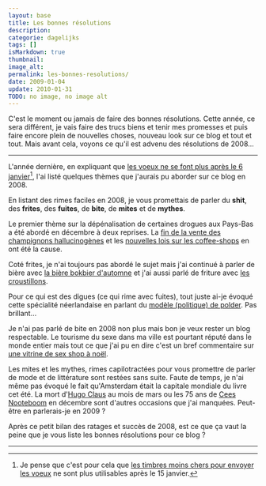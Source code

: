 ```yaml
---
layout: base
title: Les bonnes résolutions
description: 
categorie: dagelijks
tags: []
isMarkdown: true
thumbnail: 
image_alt: 
permalink: les-bonnes-resolutions/
date: 2009-01-04
update: 2010-01-31
TODO: no image, no image alt
---
```




C'est le moment ou jamais de faire des bonnes résolutions. Cette année, ce sera différent, je vais faire des trucs biens et tenir mes promesses et puis faire encore plein de nouvelles choses, nouveau look sur ce blog et tout et tout. Mais avant cela, voyons ce qu'il est advenu des résolutions de 2008...

----

L'année dernière, en expliquant que [les voeux ne se font plus après le 6 janvier](/pour-les-voeux-c-est-fini)[^1], l'ai listé quelques thèmes que j'aurais pu aborder sur ce blog en 2008.

En listant des rimes faciles en 2008, je vous promettais de parler du **shit**, des **frites**, des **fuites**, de **bite**, de **mites** et de **mythes**. 

Le premier thème sur la dépénalisation de certaines drogues aux Pays-Bas a été abordé en décembre à deux reprises. La [fin de la vente des champignons hallucinogènes](/la-fin-des-champignons) et les [nouvelles lois sur les coffee-shops](/quand-les-coffee-shop-fermeront) en ont été la cause. 

Coté frites, je n'ai toujours pas abordé le sujet mais j'ai continué à parler de bière avec [la bière bokbier d'automne](/la-herfst-bokbier-biere-d-automne) et j'ai aussi parlé de friture avec [les croustillons](/les-oliebollen-ou-croustillons). 

Pour ce qui est des digues (ce qui rime avec fuites), tout juste ai-je évoqué cette spécialité néerlandaise en parlant du [modèle (politique) de polder](/modele-de-polder). Pas brillant...

Je n'ai pas parlé de bite en 2008 non plus mais bon je veux rester un blog respectable. Le tourisme du sexe dans ma ville est pourtant réputé dans le monde entier mais tout ce que j'ai pu en dire c'est un bref commentaire sur [une vitrine de sex shop à noël](/vitrines-de-noel-sexy).

Les mites et les mythes, rimes capilotractées pour vous promettre de parler de mode et de littérature sont restées sans suite. Faute de temps, je n'ai même pas évoqué le fait qu'Amsterdam était la capitale mondiale du livre cet été. La mort d'[Hugo Claus](http://fr.wikipedia.org/wiki/Hugo_Claus) au mois de mars ou les 75 ans de [Cees Nooteboom](http://fr.wikipedia.org/wiki/Cees_Nooteboom) en décembre sont d'autres occasions que j'ai manquées. Peut-être en parlerais-je en 2009 ?

Après ce petit bilan des ratages et succès de 2008, est ce que ça vaut la peine que je vous liste les bonnes résolutions pour ce blog ?

---
[^1]: Je pense que c'est pour cela que [les timbres moins chers pour envoyer les voeux](/timbres-en-promo) ne sont plus utilisables après le 15 janvier.